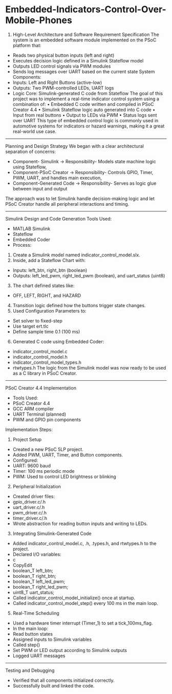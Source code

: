 # Embedded-Indicators-Control-Over-Mobile-Phones


1. High-Level Architecture and Software Requirement Specification
The system is an embedded software module implemented on the PSoC platform that:
- Reads two physical button inputs (left and right)
- Executes decision logic defined in a Simulink Stateflow model
- Outputs LED control signals via PWM modules
- Sends log messages over UART based on the current state
System Components:
- Inputs: Left and Right Buttons (active-low)
- Outputs: Two PWM-controlled LEDs, UART logs
- Logic Core: Simulink-generated C code from Stateflow 
The goal of this project was to implement a real-time indicator control system using a combination of:
•	Embedded C code written and compiled in PSoC Creator 4.4
•	Simulink Stateflow logic auto generated into C code
•	Input from real buttons
•	Output to LEDs via PWM
•	Status logs sent over UART
This type of embedded control logic is commonly used in automotive systems for indicators or hazard warnings, making it a great real-world use case.
________________________________________
Planning and Design Strategy
We began with a clear architectural separation of concerns:
- Component- Simulink	          ->          Responsibility- Models state machine logic using Stateflow, 
- Component-PSoC Creator	      ->         Responsibility- Controls GPIO, Timer, PWM, UART, and handles main execution, 
- Component-Generated Code	      ->        Responsibility- Serves as logic glue between input and output

The approach was to let Simulink handle decision-making logic and let PSoC Creator handle all peripheral interactions and timing.
________________________________________
Simulink Design and Code Generation
Tools Used:
-	MATLAB Simulink
-	Stateflow
-	Embedded Coder
- Process:
1.	Create a Simulink model named indicator_control_model.slx.
2.	Inside, add a Stateflow Chart with:
-	Inputs: left_btn, right_btn (boolean)
-	Outputs: left_led_pwm, right_led_pwm (boolean), and uart_status (uint8)
3.	The chart defined states like:
-	OFF, LEFT, RIGHT, and HAZARD
4.	Transition logic defined how the buttons trigger state changes.
5.	Used Configuration Parameters to:
-	Set solver to fixed-step
-	Use target ert.tlc
-	Define sample time 0.1 (100 ms)
6.	Generated C code using Embedded Coder:
-	indicator_control_model.c
-	indicator_control_model.h
-	indicator_control_model_types.h
-	rtwtypes.h
The logic from the Simulink model was now ready to be used as a C library in PSoC Creator.
________________________________________

PSoC Creator 4.4 Implementation


- Tools Used:
-	PSoC Creator 4.4
-	GCC ARM compiler
-	UART Terminal (planned)
-	PWM and GPIO pin components
  
Implementation Steps:

1. Project Setup
   
-	Created a new PSoC 5LP project.
-	Added PWM, UART, Timer, and Button components.
-	Configured:
-	UART: 9600 baud
-	Timer: 100 ms periodic mode
-	PWM: Used to control LED brightness or blinking
2. Peripheral Initialization
 	
-	Created driver files:
-	gpio_driver.c/.h
-	uart_driver.c/.h
-	pwm_driver.c/.h
-	timer_driver.c/.h
-	Wrote abstraction for reading button inputs and writing to LEDs.
  
3. Integrating Simulink-Generated Code
   
-	Added indicator_control_model.c, .h, .types.h, and rtwtypes.h to the project.
-	Declared I/O variables:
- c
- CopyEdit
- boolean_T left_btn;
- boolean_T right_btn;
- boolean_T left_led_pwm;
- boolean_T right_led_pwm;
- uint8_T uart_status;
-	Called indicator_control_model_initialize() once at startup.
-	Called indicator_control_model_step() every 100 ms in the main loop.
  
5. Real-Time Scheduling
   
-	Used a hardware timer interrupt (Timer_1) to set a tick_100ms_flag.
-	In the main loop:
-	Read button states
-	Assigned inputs to Simulink variables
-	Called step()
-	Set PWM or LED output according to Simulink outputs
-	Logged UART messages
________________________________________

Testing and Debugging

-	Verified that all components initialized correctly.
-	Successfully built and linked the code.
